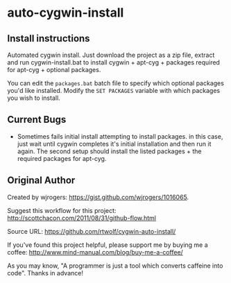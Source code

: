 auto-cygwin-install
===================


## Install instructions
Automated cygwin install. Just download the project as a zip file, extract and run cygwin-install.bat to install cygwin + apt-cyg + packages required for apt-cyg + optional packages.

You can edit the `packages.bat` batch file to specify which optional packages you'd like installed. Modify the `SET PACKAGES` variable with 
which packages you wish to install.


## Current Bugs

* Sometimes fails initial install attempting to install packages.
    in this case, just wait until cygwin completes it's initial 
    installation and then run it again. The second setup
    should install the listed packages + the required 
    packages for apt-cyg.


## Original Author
Created by wjrogers: https://gist.github.com/wjrogers/1016065.

Suggest this workflow for this project: http://scottchacon.com/2011/08/31/github-flow.html

Source URL:
https://github.com/rtwolf/cygwin-auto-install/

If you've found this project helpful, please support me by buying me a coffee: http://www.mind-manual.com/blog/buy-me-a-coffee/

As you may know, "A programmer is just a tool which converts caffeine into code". Thanks in advance!
